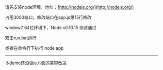 请先安装node环境，地址：[http://nodejs.org/](http://nodejs.org/)

占用3000端口，修改端口在app.js第15行修改

window7 64位环境下，Node v0.10.15 测试通过

双击run.bat运行

或者在命令行下执行 node app

------------

本demo还没做ie方面的兼容改进